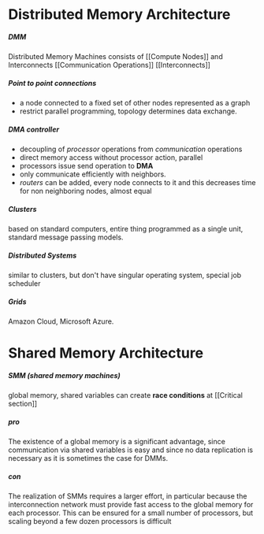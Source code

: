 # Distributed Memory Architecture

##### DMM 
Distributed Memory Machines
consists of [[Compute Nodes]] and Interconnects [[Communication Operations]]
[[Interconnects]]

##### Point to point connections 
- a node connected to a fixed set of other nodes represented as a graph
- restrict parallel programming, topology determines data exchange.


##### DMA controller
- decoupling of *processor* operations from *communication* operations
- direct memory access without processor action, parallel
- processors issue send operation to **DMA**
- only communicate efficiently with neighbors.
- *routers* can be added, every node connects to it and this decreases time for non neighboring nodes, almost equal

##### Clusters
based on standard computers, entire thing programmed as a single unit, standard message passing models.
##### Distributed Systems
similar to clusters, but don't have singular operating system, special job scheduler
##### Grids
Amazon Cloud, Microsoft Azure.


# Shared Memory Architecture
##### SMM (shared memory machines)
global memory, shared variables
can create **race conditions** at [[Critical section]] 

##### pro
The existence of a global memory is a significant advantage, since communication via shared variables is easy and since no data replication is necessary as it is sometimes the case for DMMs.
##### con
The realization of SMMs requires a larger effort, in particular because the interconnection network must provide fast access to the global memory for each processor. This can be ensured for a small number of processors, but scaling beyond a few dozen processors is difficult

